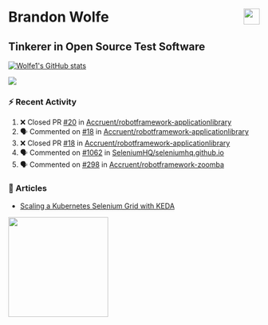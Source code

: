 Brandon Wolfe <a href="https://www.linkedin.com/in/brandon-wolfe1" target="_blank" rel="noreferrer"><img src="https://raw.githubusercontent.com/danielcranney/readme-generator/main/public/icons/socials/linkedin.svg" width="32" height="32" align="right"/></a>
==============================
Tinkerer in Open Source Test Software
-----------------------------

<p align="left"><a href="http://www.github.com/Wolfe1"><img src="https://github-readme-stats.vercel.app/api?username=Wolfe1&show_icons=true&hide=&count_private=true&title_color=0891b2&text_color=ffffff&icon_color=0891b2&bg_color=1c1917&hide_border=true&show_icons=true" alt="Wolfe1's GitHub stats" /></a></p>
<p align="left"><a href="http://www.github.com/Wolfe1"><img src="https://github-readme-streak-stats.herokuapp.com/?user=Wolfe1&stroke=ffffff&background=1c1917&ring=0891b2&fire=0891b2&currStreakNum=ffffff&currStreakLabel=0891b2&sideNums=ffffff&sideLabels=ffffff&dates=ffffff&hide_border=true" /></a></p>

### :zap: Recent Activity
<!--START_SECTION:activity-->
1. ❌ Closed PR [#20](https://github.com/Accruent/robotframework-applicationlibrary/pull/20) in [Accruent/robotframework-applicationlibrary](https://github.com/Accruent/robotframework-applicationlibrary)
2. 🗣 Commented on [#18](https://github.com/Accruent/robotframework-applicationlibrary/issues/18) in [Accruent/robotframework-applicationlibrary](https://github.com/Accruent/robotframework-applicationlibrary)
3. ❌ Closed PR [#18](https://github.com/Accruent/robotframework-applicationlibrary/pull/18) in [Accruent/robotframework-applicationlibrary](https://github.com/Accruent/robotframework-applicationlibrary)
4. 🗣 Commented on [#1062](https://github.com/SeleniumHQ/seleniumhq.github.io/issues/1062) in [SeleniumHQ/seleniumhq.github.io](https://github.com/SeleniumHQ/seleniumhq.github.io)
5. 🗣 Commented on [#298](https://github.com/Accruent/robotframework-zoomba/issues/298) in [Accruent/robotframework-zoomba](https://github.com/Accruent/robotframework-zoomba)
<!--END_SECTION:activity-->

### :newspaper: Articles
- [Scaling a Kubernetes Selenium Grid with KEDA](https://www.linkedin.com/pulse/scaling-kubernetes-selenium-grid-keda-brandon-wolfe)

<a href="https://www.buymeacoffee.com/wolfe"><img src="https://cdn.buymeacoffee.com/buttons/v2/default-yellow.png" width="200" /></a>
